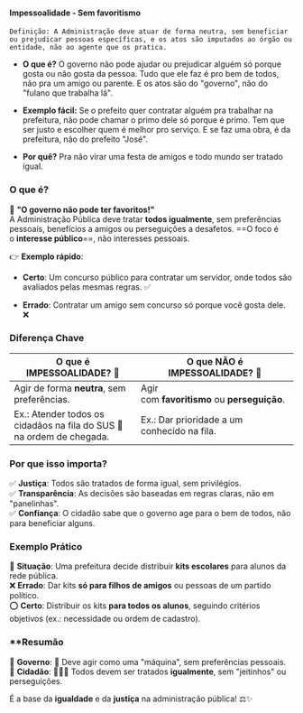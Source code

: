 #### **Impessoalidade - Sem favoritismo**
	Definição: A Administração deve atuar de forma neutra, sem beneficiar ou prejudicar pessoas específicas, e os atos são imputados ao órgão ou entidade, não ao agente que os pratica.

  

- **O que é?** O governo não pode ajudar ou prejudicar alguém só porque gosta ou não gosta da pessoa. Tudo que ele faz é pro bem de todos, não pra um amigo ou parente. E os atos são do "governo", não do "fulano que trabalha lá".
  
- **Exemplo fácil:** Se o prefeito quer contratar alguém pra trabalhar na prefeitura, não pode chamar o primo dele só porque é primo. Tem que ser justo e escolher quem é melhor pro serviço. E se faz uma obra, é da prefeitura, não do prefeito "José".
  
- **Por quê?** Pra não virar uma festa de amigos e todo mundo ser tratado igual.

### **O que é?**

👤 **"O governo não pode ter favoritos!"**  
A Administração Pública deve tratar **todos igualmente**, sem preferências pessoais, benefícios a amigos ou perseguições a desafetos. ==O foco é o **interesse público**==, não interesses pessoais.

👉 **Exemplo rápido**:

- **Certo**: Um concurso público para contratar um servidor, onde todos são avaliados pelas mesmas regras. ✅
    
- **Errado**: Contratar um amigo sem concurso só porque você gosta dele. ❌
### **Diferença Chave**

|**O que é IMPESSOALIDADE?** 🤖|**O que NÃO é IMPESSOALIDADE?** 🚫|
|---|---|
|Agir de forma **neutra**, sem preferências.|Agir com **favoritismo** ou **perseguição**.|
|Ex.: Atender todos os cidadãos na fila do SUS 🏥 na ordem de chegada.|Ex.: Dar prioridade a um conhecido na fila.|

### **Por que isso importa?**

✅ **Justiça**: Todos são tratados de forma igual, sem privilégios.  
✅ **Transparência**: As decisões são baseadas em regras claras, não em "panelinhas".  
✅ **Confiança**: O cidadão sabe que o governo age para o bem de todos, não para beneficiar alguns.

### **Exemplo Prático**

🏫 **Situação**: Uma prefeitura decide distribuir **kits escolares** para alunos da rede pública.  
❌ **Errado**: Dar kits **só para filhos de amigos** ou pessoas de um partido político.  
⭕ **Certo**: Distribuir os kits **para todos os alunos**, seguindo critérios objetivos (ex.: necessidade ou ordem de cadastro).

### **Resumão 

🔹 **Governo**: 🤖 Deve agir como uma "máquina", sem preferências pessoais.  
🔹 **Cidadão**: 🧑🤝🧑 Todos devem ser tratados **igualmente**, sem "jeitinhos" ou perseguições.

É a base da **igualdade** e da **justiça** na administração pública! ⚖️✨